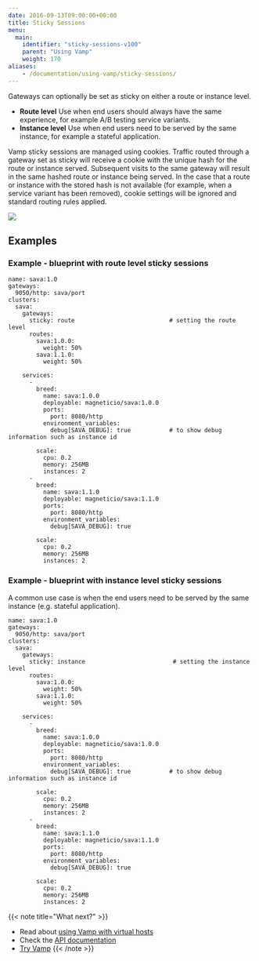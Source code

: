 ```yaml
---
date: 2016-09-13T09:00:00+00:00
title: Sticky Sessions
menu:
  main:
    identifier: "sticky-sessions-v100"
    parent: "Using Vamp"
    weight: 170
aliases:
    - /documentation/using-vamp/sticky-sessions/
---
```


Gateways can optionally be set as sticky on either a route or instance level.

* **Route level**
  Use when end users should always have the same experience, for example A/B testing service variants.
* **Instance level**
  Use when end users need to be served by the same instance, for example a stateful application.

Vamp sticky sessions are managed using cookies. Traffic routed through a gateway set as sticky will receive a cookie with the unique hash for the route or instance served. Subsequent visits to the same gateway will result in the same hashed route or instance being served. In the case that a route or instance with the stored hash is not available (for example, when a service variant has been removed), cookie settings will be ignored and standard routing rules applied.

![](/images/screens/v100/gateways_sticky_route.png)

## Examples

### Example - blueprint with route level sticky sessions

```
name: sava:1.0
gateways:
  9050/http: sava/port
clusters:
  sava:
    gateways:
      sticky: route                           # setting the route level
      routes:
        sava:1.0.0:
          weight: 50%
        sava:1.1.0:
          weight: 50%

    services:
      -
        breed:
          name: sava:1.0.0
          deployable: magneticio/sava:1.0.0
          ports:
            port: 8080/http
          environment_variables:
            debug[SAVA_DEBUG]: true           # to show debug information such as instance id

        scale:
          cpu: 0.2
          memory: 256MB
          instances: 2
      -
        breed:
          name: sava:1.1.0
          deployable: magneticio/sava:1.1.0
          ports:
            port: 8080/http
          environment_variables:
            debug[SAVA_DEBUG]: true

        scale:
          cpu: 0.2
          memory: 256MB
          instances: 2
```

### Example - blueprint with instance level sticky sessions

A common use case is when the end users need to be served by the same instance (e.g. stateful application).

```
name: sava:1.0
gateways:
  9050/http: sava/port
clusters:
  sava:
    gateways:
      sticky: instance                         # setting the instance level
      routes:
        sava:1.0.0:
          weight: 50%
        sava:1.1.0:
          weight: 50%

    services:
      -
        breed:
          name: sava:1.0.0
          deployable: magneticio/sava:1.0.0
          ports:
            port: 8080/http
          environment_variables:
            debug[SAVA_DEBUG]: true           # to show debug information such as instance id

        scale:
          cpu: 0.2
          memory: 256MB
          instances: 2
      -
        breed:
          name: sava:1.1.0
          deployable: magneticio/sava:1.1.0
          ports:
            port: 8080/http
          environment_variables:
            debug[SAVA_DEBUG]: true

        scale:
          cpu: 0.2
          memory: 256MB
          instances: 2
```

{{< note title="What next?" >}}
* Read about [using Vamp with virtual hosts](/documentation/using-vamp/v1.0.0/virtual-hosts/)
* Check the [API documentation](/documentation/api/api-reference)
* [Try Vamp](/documentation/installation/hello-world)
{{< /note >}}
